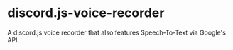 # discord.js-voice-recorder
A discord.js voice recorder that also features Speech-To-Text via Google's API.
